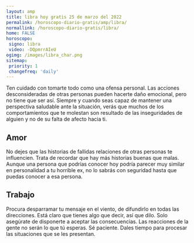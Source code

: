 ```yaml
---
layout: amp
title: libra hoy gratis 25 de marzo del 2022 
permalink: /horoscopo-diario-gratis/amp/libra/
normallink: /horoscopo-diario-gratis/libra/
home: FALSE
horoscopo:
 signo: libra
 video: -DQpmrrAIeU
ogimg: /images/libra_char.png
sitemap:
 priority: 1
 changefreq: 'daily'
---
```



Ten cuidado con tomarte todo como una ofensa personal. Las acciones desconsideradas de otras personas pueden hacerte daño emocional, pero no tiene que ser así. Siempre y cuando seas capaz de mantener una perspectiva saludable ante la situación, verás que muchos de los comportamientos que te molestan son resultado de las inseguridades de alguien y no de su falta de afecto hacia ti.

## Amor

No dejes que las historias de fallidas relaciones de otras personas te influencien. Trata de recordar que hay más historias buenas que malas. Aunque una persona que podrías conocer hoy podría parecer muy similar en personalidad a tu horrible ex, no lo sabrás con seguridad hasta que puedas conocer a esa persona.

## Trabajo

Procura desparramar tu mensaje en el viento, de difundirlo en todas las direcciones. Está claro que tienes algo que decir, así que dilo. Solo asegúrate de disponerte a aceptar las consecuencias. Las reacciones de la gente no serán lo que tú esperas. Sé paciente. Dales tiempo para procesar las situaciones que se les presentan.